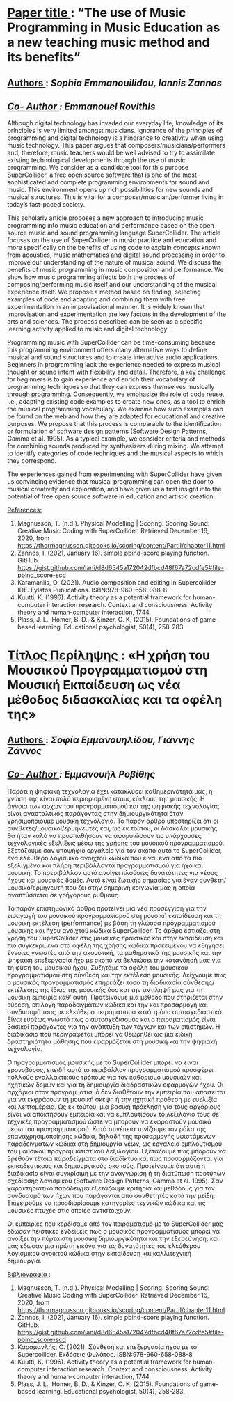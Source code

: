 # <u> Paper title </u>: “The use of Music Programming in Music Education as a new teaching music method and its benefits”

## <u> Authors </u>: <em> Sophia Emmanouilidou, Iannis Zannos
## <u> Co- Author </u>: Emmanouel Rovithis </em>

Although digital technology has invaded our everyday life, knowledge of its principles is very limited amongst musicians. Ignorance of the principles of programming and digital technology is a hindrance to creativity when using music technology. This paper argues that composers/musicians/performers and, therefore, music teachers would be well advised to try to assimilate existing technological developments through the use of music programming. We consider as a candidate tool for this purpose SuperCollider, a free open source software that is one of the most sophisticated and complete programming environments for sound and music. This environment opens up rich possibilities for new sounds and musical structures. This is vital for a composer/musician/performer living in today’s fast-paced society.

This scholarly article proposes a new approach to introducing music programming into music education and performance based on the open source music and sound programming language SuperCollider. The article focuses on the use of SuperCollider in music practice and education and more specifically on the benefits of using code to explain concepts known from acoustics, music mathematics and digital sound processing in order to improve our understanding of the nature of musical sound. We discuss the benefits of music programming in music composition and performance. We show how music programming affects both the process of composing/performing music itself and our understanding of the musical experience itself. We propose a method based on finding, selecting examples of code and adapting and combining them with free experimentation in an improvisational manner. It is widely known that improvisation and experimentation are key factors in the development of the arts and sciences. The process described can be seen as a specific learning activity applied to music and digital technology.

Programming music with SuperCollider can be time-consuming because this programming environment offers many alternative ways to define musical and sound structures and to create interactive audio applications. Beginners in programming lack the experience needed to express musical thought or sound intent with flexibility and detail. Therefore, a key challenge for beginners is to gain experience and enrich their vocabulary of programming techniques so that they can express themselves musically through programming. Consequently, we emphasize the role of code reuse, i.e., adapting existing code examples to create new ones, as a tool to enrich the musical programming vocabulary. We examine how such examples can be found on the web and how they are adapted for educational and creative purposes. We propose that this process is comparable to the identification or formulation of software design patterns (Software Design Patterns, Gamma et al. 1995). As a typical example, we consider criteria and methods for combining sounds produced by synthesizers during mixing. We attempt to identify categories of code techniques and the musical aspects to which they correspond.

The experiences gained from experimenting with SuperCollider have given us convincing evidence that musical programming can open the door to musical creativity and exploration, and have given us a first insight into the potential of free open source software in education and artistic creation.

<u> References: </u>

1.	Magnusson, T. (n.d.). Physical Modelling | Scoring. Scoring Sound: Creative Music Coding with SuperCollider. Retrieved December 16, 2020, from https://thormagnusson.gitbooks.io/scoring/content/PartII/chapter11.html
2.	Zannos, I. (2021, January 16). simple pbind-score playing function. GitHub. https://gist.github.com/iani/d8d6545a172042dfbcd48f67a72cdfe5#file-pbind_score-scd
3.	Karamanlis, O. (2021). Audio composition and editing in Supercollider IDE. Fylatos Publications. ISBN:978-960-658-088-8
4. Kuutti, K. (1996). Activity theory as a potential framework for human-computer interaction research. Context and consciousness: Activity theory and human-computer interaction, 1744.
5. Plass, J. L., Homer, B. D., & Kinzer, C. K. (2015). Foundations of game-based learning. Educational psychologist, 50(4), 258-283.

# <u> Τίτλος Περίληψης </u>: «Η χρήση του Μουσικού Προγραμματισμού στη Μουσική Εκπαίδευση ως νέα μέθοδος διδασκαλίας και τα οφέλη της»

## <u> Authors </u>: <em> Σοφία Εμμανουηλίδου, Γιάννης Ζάννος
## <u> Co- Author </u>: Εμμανουήλ Ροβίθης</em>

Παρότι η ψηφιακή τεχνολογία έχει κατακλύσει καθημερινότητά μας, η γνώση της είναι πολύ περιορισμένη στους κύκλους της μουσικής. Η άγνοια των αρχών του προγραμματισμού και της ψηφιακής τεχνολογίας είναι ανασταλτικός παράγοντας στην δημιουργικότητα όταν χρησιμοποιούμε μουσική τεχνολογία. Το παρόν άρθρο υποστηρίζει ότι οι συνθέτες/μουσικοί/ερμηνευτές και, ως εκ τούτου, οι δάσκαλοι μουσικής θα ήταν καλό να προσπαθήσουν να αφομοιώσουν τις υπάρχουσες τεχνολογικές εξελίξεις μέσω της χρήσης του μουσικού προγραμματισμού. Εξετάζουμε σαν υποψήφιο εργαλείο για τον σκοπό αυτό το SuperCollider, ένα ελεύθερο λογισμικό ανοιχτού κώδικα που είναι ένα από τα πιό εξελιγμένα και πλήρη περιβάλλοντα προγραμματισμού για ήχο και μουσική. Το πρεριβάλλον αυτό ανοίγει πλούσιες δυνατότητες για νέους ήχους και μουσικές δομές. Αυτό είναι ζωτικής σημασίας για έναν συνθέτη/μουσικό/ερμηνευτή που ζει στην σημερινή κοινωνία μας η οποία αναπτύσσεται σε γρήγορους ρυθμούς.

Το παρόν επιστημονικό άρθρο προτείνει μια νέα προσέγγιση για την εισαγωγή του μουσικού προγραμματισμού στη μουσική εκπαίδευση και τη μουσική εκτέλεση (performance) με βάση τη γλώσσα προγραμματισμού μουσικής και ήχου ανοιχτού κώδικα SuperCollider. To άρθρο εστιάζει στη χρήση του SuperCollider στις μουσικές πρακτικές και στην εκπαίδευση και πιο συγκεκριμένα στα οφέλη της χρήσης κώδικα προκειμένου να εξηγήσει έννοιες γνωστές από την ακουστική, τα μαθηματικά της μουσικής και την ψηφιακή επεξεργασία ήχο με σκοπό να βελτιώσει την κατανόησή μας για τη φύση του μουσικού ήχου. Συζητάμε τα οφέλη του μουσικού προγραμματισμού στη σύνθεση και την εκτέλεση μουσικής. Δείχνουμε πως ο μουσικός προγραμματισμός επηρεάζει τόσο τη διαδικασία σύνθεσης/εκτέλεσης της ίδιας της μουσικής όσο και την αντίληψή μας για τη μουσική εμπειρία καθ’ αυτή. Προτείνουμε μια μέθοδο που στηρίζεται στην εύρεση, επιλογή παραδειγμάτων κώδικα και την και προσαρμογή και συνδυασμό τους με ελεύθερο πειραματισμό κατά τρόπο αυτοσχεδιαστικό. Είναι ευρέως γνωστό πως ο αυτοσχεδιασμός και ο πειραματισμός είναι βασικοί παράγοντες για την ανάπτυξη των τεχνών και των επιστημών. Η διαδικασία που περιγράφεται μπορεί να θεωρηθεί ως μια ειδική δραστηριότητα μάθησης που εφαρμόζεται στη μουσική και την ψηφιακή τεχνολογία.

Ο προγραμματισμός μουσικής με το SuperCollider μπορεί να είναι χρονοβόρος, επειδή αυτό το περιβάλλον προγραμματισμού προσφέρει πολλούς εναλλακτικούς τρόπους για τον καθορισμό μουσικών και ηχητικών δομών και για τη δημιουργία διαδραστικών εφαρμογών ήχου. Οι αρχάριοι στον προγραμματισμό δεν διαθέτουν την εμπειρία που απαιτείται για να εκφράσουν τη μουσική σκέψη ή την ηχητική πρόθεση με ευελιξία και λεπτομέρεια. Ως εκ τούτου, μια βασική πρόκληση για τους αρχάριους είναι να αποκτήσουν εμπειρία και να εμπλουτίσουν το λεξιλόγιό τους σε τεχνικές προγραμματισμού ώστε να μπορούν να εκφραστούν μουσικά μέσω του προγραμματισμού. Κατά συνέπεια τονίζουμε τον ρόλο της επαναχρησιμοποίησης κώδικα, δηλαδή της προσαρμογής υφιστάμενων παραδειγμάτων κώδικα στη δημιουργία νέων, ως εργαλείο εμπλουτισμού του μουσικού προγραμματιστικού λεξιλογίου. Εξετάζουμε πως μπορούν να βρεθούν τέτοια παραδείγματα στο διαδίκτυο και πως προσαρμόζονται για εκπαιδευτικούς και δημιουργικούς σκοπούς. Προτείνουμε ότι αυτή η διαδικασία είναι συγκρίσιμη με την αναγνώριση ή τη διατύπωση προτύπων σχεδίασης λογισμικού (Software Design Patterns, Gamma et al. 1995). Σαν χαρακτηριστικό παράδειγμα εξετάζουμε κριτήρια και μεθόδους για τον συνδυασμό των ήχων που παράγονται από συνθετητές κατά την μείξη. Επιχειρούμε να προσδιορίσουμε κατηγορίες τεχνικών κώδικα και τις μουσικές πτυχές στις οποίες αντιστοιχούν.

Οι εμπειρίες που κερδίσαμε από τον πειραματισμό με το SuperCollider μας έδωσαν πειστικές ενδείξεις πως ο μουσικός προγραμματισμός μπορεί να ανοίξει την πόρτα στη μουσική δημιουργικότητα και την εξερεύνηση, και μας έδωσαν μια πρώτη εικόνα για τις δυνατότητες του ελεύθερου λογισμικού ανοικτού κώδικα στην εκπαίδευση και καλλιτεχνική δημιουργία.

<u> Βιβλιογραφία </u>:

1.	Magnusson, T. (n.d.). Physical Modelling | Scoring. Scoring Sound: Creative Music Coding with SuperCollider. Retrieved December 16, 2020, from https://thormagnusson.gitbooks.io/scoring/content/PartII/chapter11.html
2.	Zannos, I. (2021, January 16). simple pbind-score playing function. GitHub. https://gist.github.com/iani/d8d6545a172042dfbcd48f67a72cdfe5#file-pbind_score-scd
3.	Καραμανλής, O. (2021). Σύνθεση και επεξεργασία ήχου με το Supercollider. Εκδόσεις Φυλάτος. ISBN:978-960-658-088-8
4. Kuutti, K. (1996). Activity theory as a potential framework for human-computer interaction research. Context and consciousness: Activity theory and human-computer interaction, 1744.
5. Plass, J. L., Homer, B. D., & Kinzer, C. K. (2015). Foundations of game-based learning. Educational psychologist, 50(4), 258-283.
